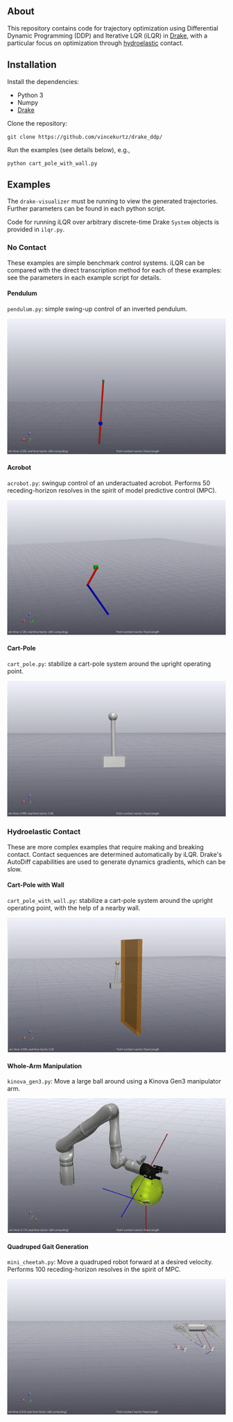 ## About 

This repository contains code for trajectory optimization using Differential Dynamic Programming (DDP) 
and Iterative LQR (iLQR) in [Drake](https://drake.mit.edu/), with a particular focus on optimization
through [hydroelastic](https://drake.mit.edu/doxygen_cxx/group__hydroelastic__user__guide.html) contact. 

## Installation

Install the dependencies:
- Python 3
- Numpy
- [Drake](https://drake.mit.edu/installation.html)

Clone the repository:
```
git clone https://github.com/vincekurtz/drake_ddp/
```

Run the examples (see details below), e.g.,
```
python cart_pole_with_wall.py
```

## Examples

The `drake-visualizer` must be running to view the generated trajectories. Further parameters can be found in each python script. 

Code for running iLQR over arbitrary discrete-time Drake `System` objects is provided in `ilqr.py`. 

### No Contact

These examples are simple benchmark control systems. iLQR can be compared with the direct transcription method for each of these examples: see the parameters in each example script for details. 

#### Pendulum
`pendulum.py`: simple swing-up control of an inverted pendulum.

![](images/pendulum.gif)

#### Acrobot
`acrobot.py`: swingup control of an underactuated acrobot. Performs 50 receding-horizon resolves in the spirit of model predictive control (MPC). 

![](images/acrobot.gif)

#### Cart-Pole
`cart_pole.py`: stabilize a cart-pole system around the upright operating point. 

![](images/cart_pole.gif)

### Hydroelastic Contact

These are more complex examples that require making and breaking contact. Contact sequences are determined automatically by iLQR. Drake's AutoDiff capabilities are used to generate dynamics gradients, which can be slow.

#### Cart-Pole with Wall
`cart_pole_with_wall.py`: stabilize a cart-pole system around the upright operating point, with the help of a nearby wall.

![](images/cart_pole_with_wall.gif)

#### Whole-Arm Manipulation
`kinova_gen3.py`: Move a large ball around using a Kinova Gen3 manipulator arm. 

![](images/kinova.gif)

#### Quadruped Gait Generation
`mini_cheetah.py`: Move a quadruped robot forward at a desired velocity. Performs 100 receding-horizon resolves in the spirit of MPC. 

![](images/mini_cheetah.gif)

